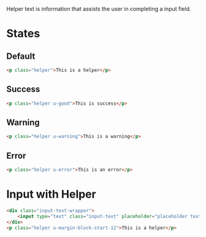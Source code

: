 Helper text is information that assists the user in completing a input field.

# States
## Default
```html
<p class="helper">This is a helper</p>
```
## Success
```html
<p class="helper u-good">This is success</p>
```
## Warning
```html
<p class="helper u-warning">This is a warning</p>
```
## Error
```html
<p class="helper u-error">This is an error</p>
```

# Input with Helper

```html
<div class="input-text-wrapper">
    <input type="text" class="input-text" placeholder="placeholder text">
</div>
<p class="helper u-margin-block-start-12">This is a helper</p>
```
